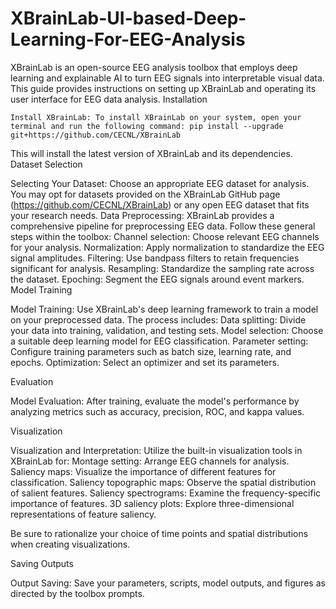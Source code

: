 # XBrainLab-UI-based-Deep-Learning-For-EEG-Analysis
XBrainLab is an open-source EEG analysis toolbox that employs deep learning and explainable AI to turn EEG signals into interpretable visual data. This guide provides instructions on setting up XBrainLab and operating its user interface for EEG data analysis.
Installation

    Install XBrainLab: To install XBrainLab on your system, open your terminal and run the following command: pip install --upgrade git+https://github.com/CECNL/XBrainLab
This will install the latest version of XBrainLab and its dependencies.
Dataset Selection

Selecting Your Dataset: Choose an appropriate EEG dataset for analysis. You may opt for datasets provided on the XBrainLab GitHub page (https://github.com/CECNL/XBrainLab) or any open EEG dataset that fits your research needs. 
    Data Preprocessing: XBrainLab provides a comprehensive pipeline for preprocessing EEG data. Follow these general steps within the toolbox:
        Channel selection: Choose relevant EEG channels for your analysis.
        Normalization: Apply normalization to standardize the EEG signal amplitudes.
        Filtering: Use bandpass filters to retain frequencies significant for analysis.
        Resampling: Standardize the sampling rate across the dataset.
        Epoching: Segment the EEG signals around event markers. 
Model Training

Model Training: Use XBrainLab's deep learning framework to train a model on your preprocessed data. The process includes:
        Data splitting: Divide your data into training, validation, and testing sets.
        Model selection: Choose a suitable deep learning model for EEG classification.
        Parameter setting: Configure training parameters such as batch size, learning rate, and epochs.
        Optimization: Select an optimizer and set its parameters.

Evaluation

Model Evaluation: After training, evaluate the model's performance by analyzing metrics such as accuracy, precision, ROC, and kappa values.

Visualization

Visualization and Interpretation: Utilize the built-in visualization tools in XBrainLab for:
        Montage setting: Arrange EEG channels for analysis.
        Saliency maps: Visualize the importance of different features for classification.
        Saliency topographic maps: Observe the spatial distribution of salient features.
        Saliency spectrograms: Examine the frequency-specific importance of features.
        3D saliency plots: Explore three-dimensional representations of feature saliency.

Be sure to rationalize your choice of time points and spatial distributions when creating visualizations.

Saving Outputs

Output Saving: Save your parameters, scripts, model outputs, and figures as directed by the toolbox prompts. 
